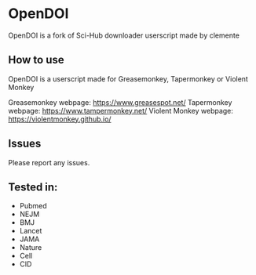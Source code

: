 # OpenDOI
OpenDOI is a fork of Sci-Hub downloader userscript made by clemente

## How to use
OpenDOI is a userscript made for Greasemonkey, Tapermonkey or Violent Monkey

Greasemonkey webpage: https://www.greasespot.net/
Tapermonkey webpage: https://www.tampermonkey.net/
Violent Monkey webpage: https://violentmonkey.github.io/

## Issues
Please report any issues.

## Tested in:
* Pubmed
* NEJM
* BMJ
* Lancet
* JAMA
* Nature
* Cell
* CID

